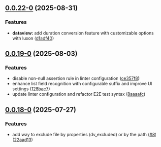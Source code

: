 ## [0.0.22-0](https://github.com/Mara-Li/obsidian-dataview-properties/compare/0.0.21...0.0.22-0) (2025-08-31)
### Features

* **dataview:** add duration conversion feature with customizable options with luxon ([d1adf40](https://github.com/Mara-Li/obsidian-dataview-properties/commit/d1adf40ee19101a438e9d1519f21de5c8f923ebb))

## [0.0.19-0](https://github.com/Mara-Li/obsidian-dataview-properties/compare/0.0.18...0.0.19-0) (2025-08-03)
### Features

* disable non-null assertion rule in linter configuration ([ce357f8](https://github.com/Mara-Li/obsidian-dataview-properties/commit/ce357f8d7eb37f3ffb3fbb0bfeb087103dd81a87))
* enhance list field recognition with configurable suffix and improve UI settings ([128bac7](https://github.com/Mara-Li/obsidian-dataview-properties/commit/128bac7a1fa6ff8723ab2a0a588a352ce7e79341))
* update linter configuration and refactor E2E test syntax ([8aaaafc](https://github.com/Mara-Li/obsidian-dataview-properties/commit/8aaaafc84f4984c14f51a3e3303d16c67ddb1246))

## [0.0.18-0](https://github.com/Mara-Li/obsidian-dataview-properties/compare/0.0.17...0.0.18-0) (2025-07-27)
### Features

* add way to exclude file by properties (dv_excluded) or by the path ([#8](https://github.com/Mara-Li/obsidian-dataview-properties/issues/8)) ([22aad13](https://github.com/Mara-Li/obsidian-dataview-properties/commit/22aad134576ae45a10744fe304cd74f46449846b))